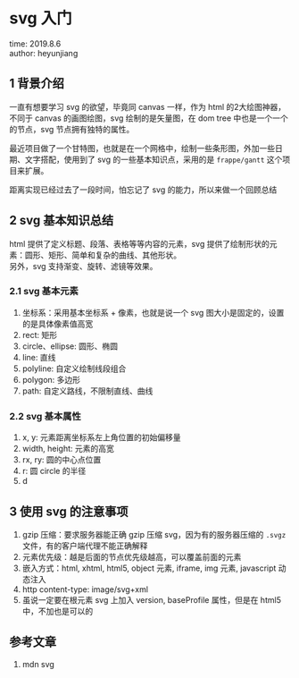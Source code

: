 # svg 入门

time: 2019.8.6  
author: heyunjiang

## 1 背景介绍

一直有想要学习 svg 的欲望，毕竟同 canvas 一样，作为 html 的2大绘图神器，不同于 canvas 的画图绘图，svg 绘制的是矢量图，在 dom tree 中也是一个一个的节点，svg 节点拥有独特的属性。

最近项目做了一个甘特图，也就是在一个网格中，绘制一些条形图，外加一些日期、文字搭配，使用到了 svg 的一些基本知识点，采用的是 `frappe/gantt` 这个项目来扩展。

距离实现已经过去了一段时间，怕忘记了 svg 的能力，所以来做一个回顾总结

## 2 svg 基本知识总结

html 提供了定义标题、段落、表格等等内容的元素，svg 提供了绘制形状的元素：圆形、矩形、简单和复杂的曲线、其他形状。  
另外，svg 支持渐变、旋转、滤镜等效果。

### 2.1 svg 基本元素

1. 坐标系：采用基本坐标系 + 像素，也就是说一个 svg 图大小是固定的，设置的是具体像素值高宽
2. rect: 矩形
3. circle、ellipse: 圆形、椭圆
4. line: 直线
5. polyline: 自定义绘制线段组合
6. polygon: 多边形
6. path: 自定义路线，不限制直线、曲线

### 2.2 svg 基本属性

1. x, y: 元素距离坐标系左上角位置的初始偏移量
2. width, height: 元素的高宽
3. rx, ry: 圆的中心点位置
4. r: 圆 circle 的半径
5. d

## 3 使用 svg 的注意事项

1. gzip 压缩：要求服务器能正确 gzip 压缩 svg，因为有的服务器压缩的 `.svgz` 文件，有的客户端代理不能正确解释
2. 元素优先级：越是后面的节点优先级越高，可以覆盖前面的元素
3. 嵌入方式：html, xhtml, html5, object 元素, iframe, img 元素, javascript 动态注入
4. http content-type: image/svg+xml
5. 虽说一定要在根元素 svg 上加入 version, baseProfile 属性，但是在 html5 中，不加也是可以的

## 参考文章

1. mdn svg